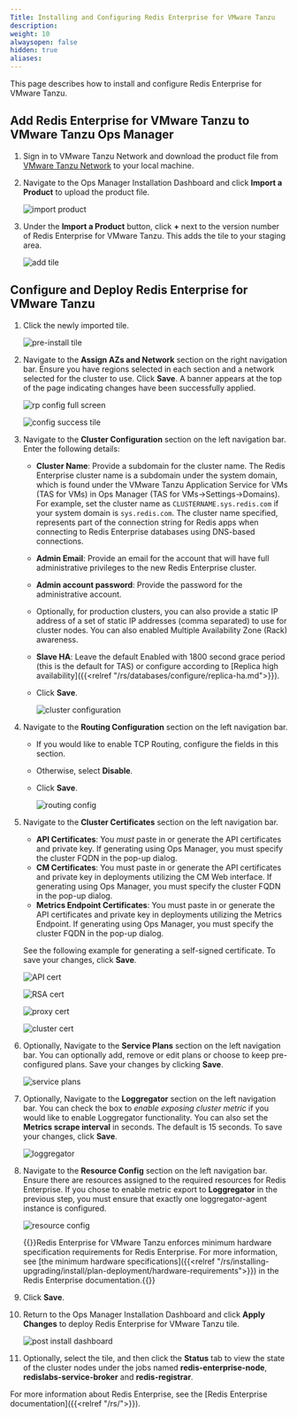 ```yaml
---
Title: Installing and Configuring Redis Enterprise for VMware Tanzu
description:
weight: 10
alwaysopen: false
hidden: true
aliases: 
---
```


This page describes how to install and configure Redis Enterprise for VMware Tanzu.

## Add Redis Enterprise for VMware Tanzu to VMware Tanzu Ops Manager

1. Sign in to VMware Tanzu Network and download the product file from [VMware Tanzu Network](https://network.pivotal.io/products/redis-enterprise-pack) to your local machine.

1. Navigate to the Ops Manager Installation Dashboard and click **Import a Product** to upload the product file.

   ![import product](/images/tas/pcf_import-product_tile.png)

1. Under the **Import a Product** button, click **+** next to the version number of Redis Enterprise for VMware Tanzu. This adds the tile to your staging area.

   ![add tile](/images/tas/pcf_add-to-dash_tile.png)

## Configure and Deploy Redis Enterprise for VMware Tanzu

1. Click the newly imported tile.

   ![pre-install tile](/images/tas/pcf_pre-install_tile.png)

2. Navigate to the **Assign AZs and Network** section on the right navigation bar. Ensure you have regions selected in each section and a network selected for the cluster to use. Click **Save**. A banner appears at the top of the page indicating changes have been successfully applied.

   ![rp config full screen](/images/tas/pcf_rp_config_full_screen.png)

   ![config success tile](/images/tas/pcf_config-success_tile.png)

3. Navigate to the **Cluster Configuration** section on the left navigation bar. Enter the following details:

   * **Cluster Name**: Provide a subdomain for the cluster name. The Redis Enterprise cluster name is a subdomain under the system domain, which is found under the VMware Tanzu Application Service for VMs (TAS for VMs) in Ops Manager (TAS for VMs->Settings->Domains). For example, set the cluster name as `CLUSTERNAME.sys.redis.com` if your system domain is `sys.redis.com`. The cluster name specified, represents part of the connection string for Redis apps when connecting to Redis Enterprise databases using DNS-based connections.
   * **Admin Email**: Provide an email for the account that will have full administrative privileges to the new Redis Enterprise cluster.
   * **Admin account password**: Provide the password for the administrative account.
   * Optionally, for production clusters, you can also provide a static IP address of a set of static IP addresses (comma separated) to use for cluster nodes. You can also enabled Multiple Availability Zone (Rack) awareness.
   * **Slave HA**: Leave the default Enabled with 1800 second grace period (this is the default for TAS) or configure according to [Replica high availability]({{<relref "/rs/databases/configure/replica-ha.md">}}).
   * Click **Save**.

      ![cluster configuration](/images/tas/pcf_rp_config_full_screen2.png)

4. Navigate to the **Routing Configuration** section on the left navigation bar.
   * If you would like to enable TCP Routing, configure the fields in this section.
   * Otherwise, select **Disable**.
   * Click **Save**.

      ![routing config](/images/tas/pcf_rp_config_routing.png)

5. Navigate to the **Cluster Certificates** section on the left navigation bar.

   * **API Certificates**: You *must* paste in or generate the API certificates and private key. If generating using Ops Manager, you must specify the cluster FQDN in the pop-up dialog.
   * **CM Certificates**: You must paste in or generate the API certificates and private key in deployments utilizing the CM Web interface. If generating using Ops Manager, you must specify the cluster FQDN in the pop-up dialog.
   * **Metrics Endpoint Certificates**: You must paste in or generate the API certificates and private key in deployments utilizing the Metrics Endpoint. If generating using Ops Manager, you must specify the cluster FQDN in the pop-up dialog.

   See the following example for generating a self-signed certificate. To save your changes, click **Save**.

      ![API cert](/images/tas/pcf_rp_config_cert1.png)

      ![RSA cert](/images/tas/pcf_rp_config_cert2.png)

      ![proxy cert](/images/tas/pcf_rp_config_cert3.png)

      ![cluster cert](/images/tas/pcf_rp_config_cert4.png)

1. Optionally, Navigate to the **Service Plans** section on the left navigation bar. You can optionally add, remove or edit plans or choose to keep pre-configured plans. Save your changes by clicking **Save**.

   ![service plans](/images/tas/pcf_service_plans.png)

2. Optionally, Navigate to the **Loggregator** section on the left navigation bar. You can check the box to *enable exposing cluster metric* if you would like to enable Loggregator functionality. You can also set the **Metrics scrape interval** in seconds. The default is 15 seconds.
   To save your changes, click **Save**.

   ![loggregator](/images/tas/pcf_rc_loggregator.png)

3. Navigate to the **Resource Config** section on the left navigation bar. Ensure there are resources assigned to the required resources for Redis Enterprise. If you chose to enable metric export to **Loggregator**  in the previous step, you must ensure that exactly one loggregator-agent instance is configured.

   ![resource config](/images/tas/pcf_resource_config.png)

    {{<note>}}Redis Enterprise for VMware Tanzu enforces minimum hardware specification requirements for Redis Enterprise. For more information, see [the minimum hardware specifications]({{<relref "/rs/installing-upgrading/install/plan-deployment/hardware-requirements">}}) in the Redis Enterprise documentation.{{</note>}}

4. Click **Save**.

5. Return to the Ops Manager Installation Dashboard and click **Apply Changes** to deploy Redis Enterprise for VMware Tanzu tile.

   ![post install dashboard](/images/tas/post-install-dashboard.png)

6. Optionally, select the tile, and then click the **Status** tab to view the state of the cluster nodes under the jobs named **redis-enterprise-node**, **redislabs-service-broker** and **redis-registrar**.

For more information about Redis Enterprise, see the [Redis Enterprise documentation]({{<relref "/rs/">}}).
